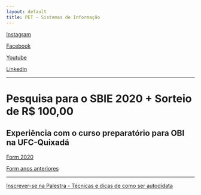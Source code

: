 ```yaml
---
layout: default
title: PET - Sistemas de Informação
---
```


<a href="https://www.instagram.com/petsi.ufc/" class="btn" target="_blank"><i class="fab fa-instagram"></i> Instagram</a>

<a href="https://www.facebook.com/petsiufc" class="btn" target="_blank"><i class="fab fa-facebook-square"></i> Facebook</a>

<a href="https://www.youtube.com/channel/UCnktWER26p3YdGJMZULGPnw" class="btn"><i class="fab fa-youtube"></i> Youtube</a>

<a href="https://www.linkedin.com/in/pet-si-2920571ab" class="btn"><i class="fab fa-linkedin"></i> Linkedin</a>

---
# Pesquisa para o SBIE 2020 + Sorteio de R$ 100,00
## Experiência com o curso preparatório para OBI na UFC-Quixadá
 
<a href="http://bit.ly/avobi2020" class="btn"><i class="fas fa-clipboard-check"></i> Form 2020</a>

<a href="http://bit.ly/avobi2020" class="btn"><i class="fas fa-clipboard-check"></i> Form anos anteriores</a>

---

<a href="https://bit.ly/3esvvO5" class="btn"><i class="fas fa-laptop-house"></i> Inscrever-se na Palestra - Técnicas e dicas de como ser autodidata</a>
